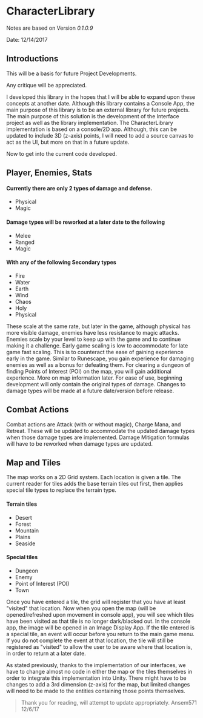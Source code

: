 # CharacterLibrary
Notes are based on Version *0.1.0.9*

Date: 12/14/2017

## Introductions
This will be a basis for future Project Developments.

Any critique will be appreciated.

I developed this library in the hopes that I will be able to expand upon these concepts at another date. Although this library contains a Console App, the main purpose of this library is to be an external library for future projects. The main purpose of this solution is the development of the Interface project as well as the library implementation. The CharacterLibrary implementation is based on a console/2D app. Although, this can be updated to include 3D (z-axis) points, I will need to add a source canvas to act as the UI, but more on that in a future update.

Now to get into the current code developed.

## Player, Enemies, Stats

#### Currently there are only 2 types of damage and defense.
* Physical
* Magic

#### Damage types will be reworked at a later date to the following
* Melee
* Ranged
* Magic

#### With any of the following Secondary types
* Fire
* Water
* Earth
* Wind
* Chaos
* Holy
* Physical

These scale at the same rate, but later in the game, although physical has more visible damage, enemies have less resistance to magic attacks. Enemies scale by your level to keep up with the game and to continue making it a challenge. Early game scaling is low to accommodate for late game fast scaling. This is to counteract the ease of gaining experience early in the game. Similar to Runescape, you gain experience for damaging enemies as well as a bonus for defeating them. For clearing a dungeon of finding Points of Interest (POI) on the map, you will gain additional experience. More on map information later. 
For ease of use, beginning development will only contain the original types of damage. Changes to damage types will be made at a future date/version before release.

## Combat Actions
Combat actions are Attack (with or without magic), Charge Mana, and Retreat. These will be updated to accommodate the updated damage types when those damage types are implemented. Damage Mitigation formulas will have to be reworked when damage types are updated.

## Map and Tiles
The map works on a 2D Grid system. Each location is given a tile. The current reader for tiles adds the base terrain tiles out first, then applies special tile types to replace the terrain type.
#### Terrain tiles
* Desert
* Forest
* Mountain
* Plains
* Seaside

#### Special tiles
* Dungeon
* Enemy
* Point of Interest (POI)
* Town

Once you have entered a tile, the grid will register that you have at least "visited" that location. Now when you open the map (will be opened/refreshed upon movement in console app), you will see which tiles have been visited as that tile is no longer dark/blacked out. In the console app, the image will be opened in an Image Display App. If the tile entered is a special tile, an event will occur before you return to the main game menu. If you do not complete the event at that location, the tile will still be registered as "visited" to allow the user to be aware where that location is, in order to return at a later date.

As stated previously, thanks to the implementation of our interfaces, we have to change almost no code in either the map or the tiles themselves in order to integrate this implementation into Unity.
There might have to be changes to add a 3rd dimension (z-axis) for the map, but limited changes will need to be made to the entities containing those points themselves. 

> Thank you for reading, will attempt to update appropriately.
> Ansem571 12/6/17